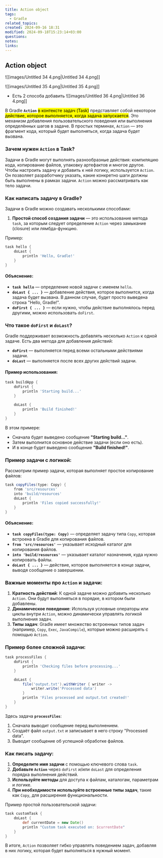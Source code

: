 ```yaml
---
title: Action object
tags:
  - Gradle
related_topics: 
created: 2024-09-16 18:31
modified: 2024-09-18T15:23:14+03:00
questions: 
notes: 
links: 
---
```


## Action object

![[images/Untitled 34 4.png|Untitled 34 4.png]]

![[images/Untitled 35 4.png|Untitled 35 4.png]]

- Есть 2 способа добавить
![[images/Untitled 36 4.png|Untitled 36 4.png]]



В Gradle **`Action`** <mark class="hltr-red">в контексте задач (Task)</mark> представляет собой некоторое <mark class="hltr-yellow">действие, которое выполняется, когда задача запускается</mark>. Это механизм добавления пользовательского поведения или выполнения определённых шагов в задаче. В простых терминах, `Action` — это фрагмент кода, который будет выполняться, когда задача будет вызвана.

### Зачем нужен `Action` в Task?

Задачи в Gradle могут выполнять разнообразные действия: компиляцию кода, копирование файлов, упаковку артефактов и многое другое. Чтобы настроить задачу и добавить к ней логику, используется `Action`. Он позволяет разработчику указать, какие конкретно шаги должны быть выполнены в рамках задачи. `Action` можно рассматривать как тело задачи.

### Как написать задачу в Gradle?

Задачи в Gradle можно создавать несколькими способами:

1. **Простой способ создания задачи** — это использование метода `task`, за которым следует определение `Action` через замыкание (closure) или лямбда-функцию.

Пример:

```groovy
task hello {
    doLast {
        println 'Hello, Gradle!'
    }
}

```

#### Объяснение:

- **`task hello`** — определение новой задачи с именем `hello`.
- **`doLast { ... }`** — добавление действия, которое выполнится, когда задача будет вызвана. В данном случае, будет просто выведена строка "Hello, Gradle!".
- **`doFirst { ... }`** — если нужно, чтобы действие выполнялось перед другими, можно использовать `doFirst`.

### Что такое `doFirst` и `doLast`?

Gradle поддерживает возможность добавлять несколько `Action` к одной задаче. Есть два метода для добавления действий:

- **`doFirst`** — выполняется перед всеми остальными действиями задачи.
- **`doLast`** — выполняется после всех других действий задачи.

#### Пример использования:

```groovy
task buildApp {
    doFirst {
        println 'Starting build...'
    }
    
    doLast {
        println 'Build finished!'
    }
}

```

В этом примере:

- Сначала будет выведено сообщение **"Starting build..."**.
- Затем выполнится основное действие задачи (если оно есть).
- И в конце будет выведено сообщение **"Build finished!"**.

### Пример задачи с логикой:

Рассмотрим пример задачи, которая выполняет простое копирование файлов:

```groovy
task copyFiles(type: Copy) {
    from 'src/resources'
    into 'build/resources'
    doLast {
        println 'Files copied successfully!'
    }
}

```

#### Объяснение:

- **`task copyFiles(type: Copy)`** — определяет задачу типа `Copy`, которая встроена в Gradle для копирования файлов.
- **`from 'src/resources'`** — указывает исходный каталог для копирования файлов.
- **`into 'build/resources'`** — указывает каталог назначения, куда нужно копировать файлы.
- **`doLast { ... }`** — действие, которое выполняется в конце задачи, выводя сообщение о завершении.

### Важные моменты про `Action` и задачи:

1. **Кратность действий**: К одной задаче можно добавить несколько `Action`. Они будут выполняться в порядке, в котором были добавлены.
2. **Динамическое поведение**: Используя условные операторы или циклы внутри `Action`, можно динамически управлять логикой выполнения задач.
3. **Типы задач**: Gradle имеет множество встроенных типов задач (например, `Copy`, `Exec`, `JavaCompile`), которые можно расширять с помощью `Action`.

### Пример более сложной задачи:

```groovy
task processFiles {
    doFirst {
        println 'Checking files before processing...'
    }

    doLast {
        file('output.txt').withWriter { writer ->
            writer.write('Processed data')
        }
        println 'Files processed and output.txt created!'
    }
}

```


Здесь задача **`processFiles`**:

1. Сначала выводит сообщение перед выполнением.
2. Создаёт файл `output.txt` и записывает в него строку "Processed data".
3. Выводит сообщение об успешной обработке файлов.

### Как писать задачу:

1. **Определите имя задачи** с помощью ключевого слова `task`.
2. **Добавьте `Action`** через `doFirst` и/или `doLast` для определения порядка выполнения действий.
3. **Используйте методы** для доступа к файлам, каталогам, параметрам и логике.
4. **При необходимости используйте встроенные типы задач**, такие как `Copy`, для расширения функциональности.

Пример простой пользовательской задачи:

```groovy
task customTask {
    doLast {
        def currentDate = new Date()
        println "Custom task executed on: $currentDate"
    }
}

```


В итоге, `Action` позволяет гибко управлять поведением задач, добавляя в них логику, которая будет выполняться в нужный момент.